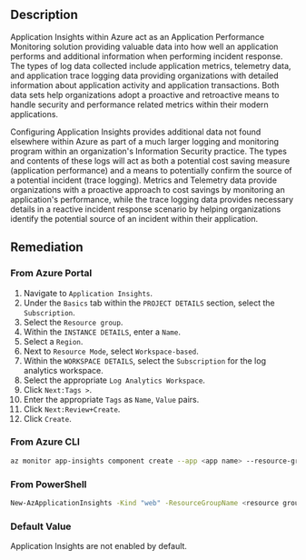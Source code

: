 ## Description

Application Insights within Azure act as an Application Performance Monitoring solution providing valuable data into how well an application performs and additional information when performing incident response. The types of log data collected include application metrics, telemetry data, and application trace logging data providing organizations with detailed information about application activity and application transactions. Both data sets help organizations adopt a proactive and retroactive means to handle security and performance related metrics within their modern applications.

Configuring Application Insights provides additional data not found elsewhere within Azure as part of a much larger logging and monitoring program within an organization's Information Security practice. The types and contents of these logs will act as both a potential cost saving measure (application performance) and a means to potentially confirm the source of a potential incident (trace logging). Metrics and Telemetry data provide organizations with a proactive approach to cost savings by monitoring an application's performance, while the trace logging data provides necessary details in a reactive incident response scenario by helping organizations identify the potential source of an incident within their application.

## Remediation

### From Azure Portal

1. Navigate to `Application Insights`.
2. Under the `Basics` tab within the `PROJECT DETAILS` section, select the `Subscription`.
3. Select the `Resource group`.
4. Within the `INSTANCE DETAILS`, enter a `Name`.
5. Select a `Region`.
6. Next to `Resource Mode`, select `Workspace-based`.
7. Within the `WORKSPACE DETAILS`, select the `Subscription` for the log analytics workspace.
8. Select the appropriate `Log Analytics Workspace`.
9. Click `Next:Tags >`.
10. Enter the appropriate `Tags` as `Name`, `Value` pairs.
11. Click `Next:Review+Create`.
12. Click `Create`.

### From Azure CLI

```bash
az monitor app-insights component create --app <app name> --resource-group <resource group name> --location <location> --kind "web" --retention-time <INT days to retain logs> --workspace <log analytics workspace ID> --subscription <subscription ID>
```

### From PowerShell

```bash
New-AzApplicationInsights -Kind "web" -ResourceGroupName <resource group name> -Name <app insights name> -location <location> -RetentionInDays <INT days to retain logs> -SubscriptionID <subscription ID> -WorkspaceResourceId <log analytics workspace ID>
```

### Default Value

Application Insights are not enabled by default.
